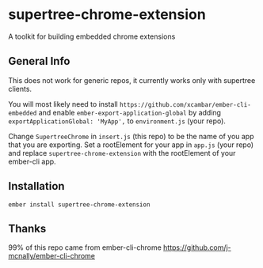 # supertree-chrome-extension

A toolkit for building embedded chrome extensions 


## General Info

This does not work for generic repos, it currently works only with supertree clients.

You will most likely need to install `https://github.com/xcambar/ember-cli-embedded` and enable `ember-export-application-global` by 
adding `exportApplicationGlobal: 'MyApp',` to `environment.js` (your repo).

Change `SupertreeChrome` in `insert.js` (this repo) to be the name of you app that you are exporting.
Set a rootElement for your app in `app.js` (your repo) and replace `supertree-chrome-extension` with the rootElement of your ember-cli app.


## Installation
`ember install supertree-chrome-extension`


## Thanks
99% of this repo came from ember-cli-chrome
https://github.com/j-mcnally/ember-cli-chrome
